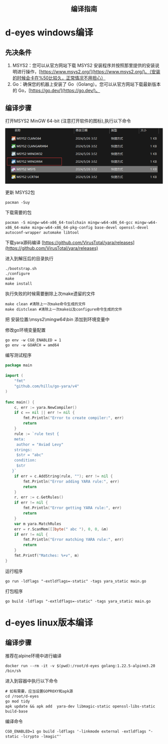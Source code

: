 <div align=center>
<h2>编译指南</h2>
</div>

# d-eyes windows编译
## 先决条件

1. MSYS2：您可以从官方网站下载 MSYS2
   安装程序并按照那里提供的安装说明进行操作，[https://www.msys2.org/](https://www.msys2.org/)。（安装的时候会卡在%50比较久，正常情况不用担心）
2. Go：确保您的机器上安装了 Go（Golang）。您可以从官方网站下载最新版本的 Go，[https://go.dev/](https://go.dev/)。

## 编译步骤

打开MSYS2 MinGW 64-bit (注意打开软件的图标),执行以下命令

![注意打开软件的图标](./img.png)

更新 MSYS2包

```shell
pacman -Suy

```
下载需要的包

```shell
pacman -S mingw-w64-x86_64-toolchain mingw-w64-x86_64-gcc mingw-w64-x86_64-make mingw-w64-x86_64-pkg-config base-devel openssl-devel autoconf-wrapper automake libtool
```

下载yara源码编译 [https://github.com/VirusTotal/yara/releases](https://github.com/VirusTotal/yara/releases)

进入到解压后的目录执行

```shell
./bootstrap.sh
./configure
make
make install
```

执行失败的时候需要删除上次make遗留的文件

```shell
make clean #清除上一次make命令生成的文件
make distclean #清除上一次make以及configure命令生成的文件
```

把 安装位置:\msys2\mingw64\bin 添加到环境变量中

修改go环境变量配置

```shell
go env -w CGO_ENABLED = 1
go env -w GOARCH = amd64
```
编写测试程序

```Go
package main

import (
	"fmt"
	"github.com/hillu/go-yara/v4"
)

func main() {
	c, err := yara.NewCompiler()
	if c == nil || err != nil {
		fmt.Println("Error to create compiler:", err)
		return
	}
	rule := `rule test {
    meta: 
     author = "Aviad Levy"
    strings:
     $str = "abc"
    condition:
     $str
   }`
	if err = c.AddString(rule, ""); err != nil {
		fmt.Println("Error adding YARA rule:", err)
		return
	}
	r, err := c.GetRules()
	if err != nil {
		fmt.Println("Error getting YARA rule:", err)
		return
	}
	var m yara.MatchRules
	err = r.ScanMem([]byte(" abc "), 0, 0, &m)
	if err != nil {
		fmt.Println("Error matching YARA rule:", err)
		return
	}
	fmt.Printf("Matches: %+v", m)
}

```

运行程序

```shell
go run -ldflags "-extldflags=-static" -tags yara_static main.go
```

打包程序

```shell
go build -ldflags "-extldflags=-static" -tags yara_static main.go
```

# d-eyes linux版本编译
## 编译步骤   
推荐在alpine环境中进行编译  
```shell
docker run --rm -it -v $(pwd):/root/d-eyes golang:1.22.5-alpine3.20 /bin/sh
```
进入到容器中执行以下命令   
```shell
# 如有需要，应当设置GOPROXY和apk源
cd /root/d-eyes
go mod tidy
apk update && apk add  yara-dev libmagic-static openssl-libs-static build-base
```
编译命令  
```
CGO_ENABLED=1 go build -ldflags '-linkmode external -extldflags "-static -lcrypto -lmagic"'
```